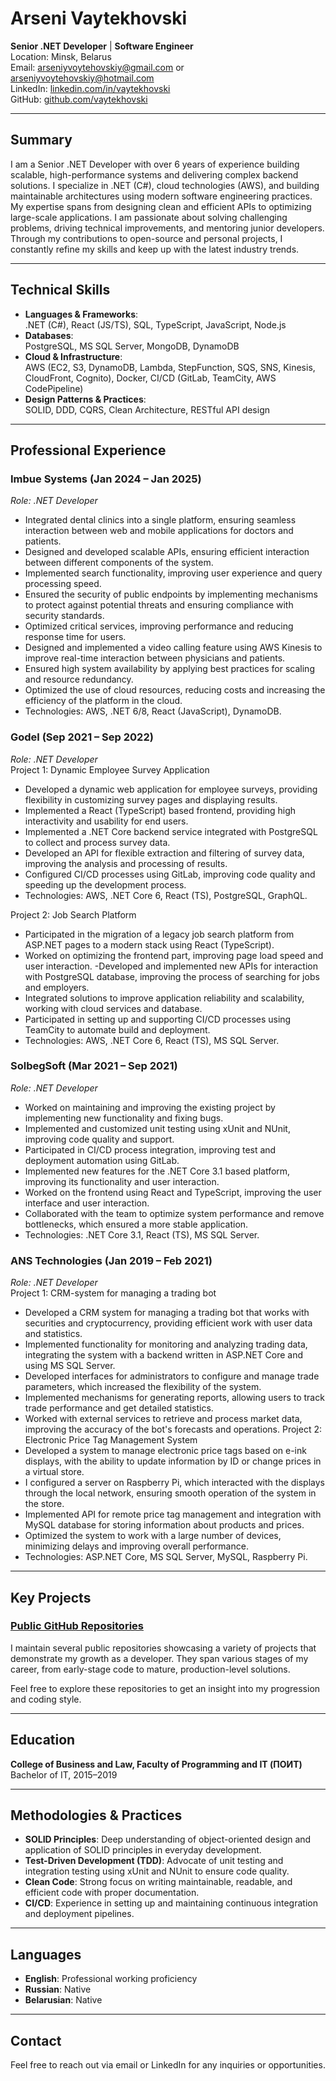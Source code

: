 # Arseni Vaytekhovski

**Senior .NET Developer** | **Software Engineer**  
Location: Minsk, Belarus  
Email: [arseniyvoytehovskiy@gmail.com](mailto:arseniyvoytehovskiy@gmail.com) or [arseniyvoytehovskiy@hotmail.com](mailto:arseniyvoytehovskiy@hotmail.com)  
LinkedIn: [linkedin.com/in/vaytekhovski](https://www.linkedin.com/in/vaytekhovski)  
GitHub: [github.com/vaytekhovski](https://github.com/vaytekhovski)

---

## Summary

I am a Senior .NET Developer with over 6 years of experience building scalable, high-performance systems and delivering complex backend solutions. I specialize in .NET (C#), cloud technologies (AWS), and building maintainable architectures using modern software engineering practices. My expertise spans from designing clean and efficient APIs to optimizing large-scale applications. I am passionate about solving challenging problems, driving technical improvements, and mentoring junior developers. Through my contributions to open-source and personal projects, I constantly refine my skills and keep up with the latest industry trends.

---

## Technical Skills

- **Languages & Frameworks**:  
  .NET (C#), React (JS/TS), SQL, TypeScript, JavaScript, Node.js  
- **Databases**:  
  PostgreSQL, MS SQL Server, MongoDB, DynamoDB  
- **Cloud & Infrastructure**:  
  AWS (EC2, S3, DynamoDB, Lambda, StepFunction, SQS, SNS, Kinesis, CloudFront, Cognito), Docker, CI/CD (GitLab, TeamCity, AWS CodePipeline)  
- **Design Patterns & Practices**:  
  SOLID, DDD, CQRS, Clean Architecture, RESTful API design

---

## Professional Experience

### **Imbue Systems** (Jan 2024 – Jan 2025)  
*Role: .NET Developer*  
- Integrated dental clinics into a single platform, ensuring seamless interaction between web and mobile applications for doctors and patients.
- Designed and developed scalable APIs, ensuring efficient interaction between different components of the system.
- Implemented search functionality, improving user experience and query processing speed.
- Ensured the security of public endpoints by implementing mechanisms to protect against potential threats and ensuring compliance with security standards.
- Optimized critical services, improving performance and reducing response time for users.
- Designed and implemented a video calling feature using AWS Kinesis to improve real-time interaction between physicians and patients.
- Ensured high system availability by applying best practices for scaling and resource redundancy.
- Optimized the use of cloud resources, reducing costs and increasing the efficiency of the platform in the cloud.
- Technologies: AWS, .NET 6/8, React (JavaScript), DynamoDB.

### **Godel** (Sep 2021 – Sep 2022)  
*Role: .NET Developer*  
Project 1: Dynamic Employee Survey Application
- Developed a dynamic web application for employee surveys, providing flexibility in customizing survey pages and displaying results.
- Implemented a React (TypeScript) based frontend, providing high interactivity and usability for end users.
- Implemented a .NET Core backend service integrated with PostgreSQL to collect and process survey data.
- Developed an API for flexible extraction and filtering of survey data, improving the analysis and processing of results.
- Configured CI/CD processes using GitLab, improving code quality and speeding up the development process.
- Technologies: AWS, .NET Core 6, React (TS), PostgreSQL, GraphQL.

Project 2: Job Search Platform
- Participated in the migration of a legacy job search platform from ASP.NET pages to a modern stack using React (TypeScript).
- Worked on optimizing the frontend part, improving page load speed and user interaction.
-Developed and implemented new APIs for interaction with PostgreSQL database, improving the process of searching for jobs and employers.
- Integrated solutions to improve application reliability and scalability, working with cloud services and database.
- Participated in setting up and supporting CI/CD processes using TeamCity to automate build and deployment.
- Technologies: AWS, .NET Core 6, React (TS), MS SQL Server.

### **SolbegSoft** (Mar 2021 – Sep 2021)  
*Role: .NET Developer*  
- Worked on maintaining and improving the existing project by implementing new functionality and fixing bugs.
- Implemented and customized unit testing using xUnit and NUnit, improving code quality and support.
- Participated in CI/CD process integration, improving test and deployment automation using GitLab.
- Implemented new features for the .NET Core 3.1 based platform, improving its functionality and user interaction.
- Worked on the frontend using React and TypeScript, improving the user interface and user interaction.
- Collaborated with the team to optimize system performance and remove bottlenecks, which ensured a more stable application.
- Technologies: .NET Core 3.1, React (TS), MS SQL Server.

### **ANS Technologies** (Jan 2019 – Feb 2021)  
*Role: .NET Developer*  
Project 1: CRM-system for managing a trading bot
- Developed a CRM system for managing a trading bot that works with securities and cryptocurrency, providing efficient work with user data and statistics.
- Implemented functionality for monitoring and analyzing trading data, integrating the system with a backend written in ASP.NET Core and using MS SQL Server.
- Developed interfaces for administrators to configure and manage trade parameters, which increased the flexibility of the system.
- Implemented mechanisms for generating reports, allowing users to track trade performance and get detailed statistics.
- Worked with external services to retrieve and process market data, improving the accuracy of the bot's forecasts and operations.
Project 2: Electronic Price Tag Management System
- Developed a system to manage electronic price tags based on e-ink displays, with the ability to update information by ID or change prices in a virtual store.
- I configured a server on Raspberry Pi, which interacted with the displays through the local network, ensuring smooth operation of the system in the store.
- Implemented API for remote price tag management and integration with MySQL database for storing information about products and prices.
- Optimized the system to work with a large number of devices, minimizing delays and improving overall performance.
- Technologies: ASP.NET Core, MS SQL Server, MySQL, Raspberry Pi.

---

## Key Projects

### **[Public GitHub Repositories](https://github.com/vaytekhovski)**
I maintain several public repositories showcasing a variety of projects that demonstrate my growth as a developer. They span various stages of my career, from early-stage code to mature, production-level solutions.

Feel free to explore these repositories to get an insight into my progression and coding style.

---

## Education

**College of Business and Law, Faculty of Programming and IT (ПОИТ)**  
Bachelor of IT, 2015–2019

---

## Methodologies & Practices

- **SOLID Principles**: Deep understanding of object-oriented design and application of SOLID principles in everyday development.  
- **Test-Driven Development (TDD)**: Advocate of unit testing and integration testing using xUnit and NUnit to ensure code quality.  
- **Clean Code**: Strong focus on writing maintainable, readable, and efficient code with proper documentation.  
- **CI/CD**: Experience in setting up and maintaining continuous integration and deployment pipelines.

---

## Languages

- **English**: Professional working proficiency  
- **Russian**: Native  
- **Belarusian**: Native  

---

## Contact

Feel free to reach out via email or LinkedIn for any inquiries or opportunities.
